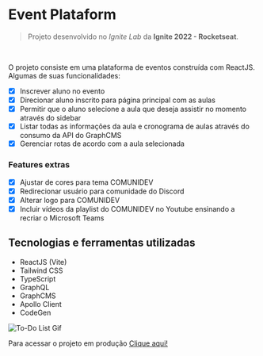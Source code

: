 # Event Plataform
> Projeto desenvolvido no *Ignite Lab* da **Ignite 2022 - Rocketseat**.

<br/>

O projeto consiste em uma plataforma de eventos construída com ReactJS. Algumas de suas funcionalidades:

- [x] Inscrever aluno no evento
- [x] Direcionar aluno inscrito para página principal com as aulas
- [x] Permitir que o aluno selecione a aula que deseja assistir no momento através do sidebar
- [x] Listar todas as informações da aula e cronograma de aulas através do consumo da API do GraphCMS
- [x] Gerenciar rotas de acordo com a aula selecionada

### Features extras
- [x] Ajustar de cores para tema COMUNIDEV
- [x] Redirecionar usuário para comunidade do Discord
- [x] Alterar logo para COMUNIDEV
- [x] Incluir vídeos da playlist do COMUNIDEV no Youtube ensinando a recriar o Microsoft Teams
## Tecnologias e ferramentas utilizadas
- ReactJS (Vite)
- Tailwind CSS
- TypeScript
- GraphQL
- GraphCMS
- Apollo Client
- CodeGen

![To-Do List Gif](./event-plataform.gif)

Para acessar o projeto em produção [Clique aqui!](https://event-platform-lailsonlm.vercel.app/)
